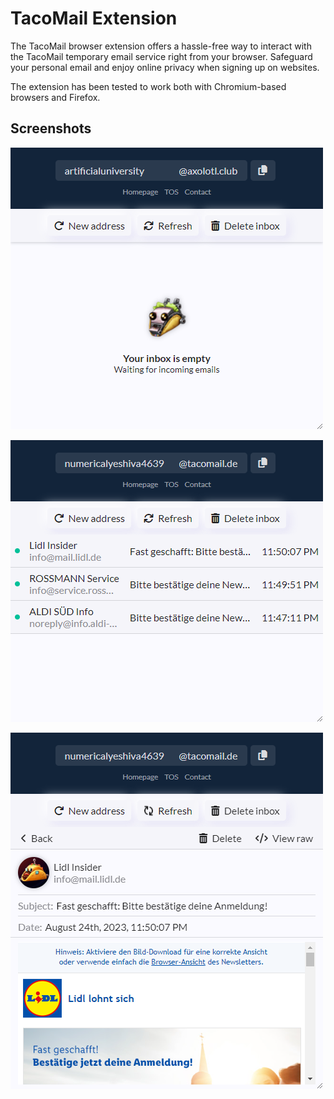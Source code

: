 # TacoMail Extension
The TacoMail browser extension offers a hassle-free way to interact with the TacoMail temporary email service right from your browser. Safeguard your personal email and enjoy online privacy when signing up on websites.

The extension has been tested to work both with Chromium-based browsers and Firefox.

## Screenshots
![Screenshot 1](git_assets/screenshot_1.png)

![Screenshot 2](git_assets/screenshot_2.png)

![Screenshot 3](git_assets/screenshot_3.png)